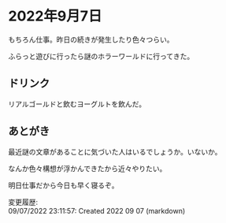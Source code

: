 # 2022年9月7日

もちろん仕事。昨日の続きが発生したり色々つらい。

ふらっと遊びに行ったら謎のホラーワールドに行ってきた。

## ドリンク

リアルゴールドと飲むヨーグルトを飲んだ。

## あとがき

最近謎の文章があることに気づいた人はいるでしょうか。いないか。

なんか色々構想が浮かんできたから近々やりたい。

明日仕事だから今日も早く寝るぞ。

変更履歴:  
09/07/2022 23:11:57: Created 2022 09 07 (markdown)  
